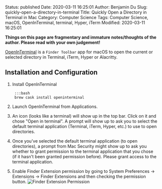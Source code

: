 Status: published
Date: 2020-03-11 16:25:01
Author: Benjamin Du
Slug: quickly-open-a-directory-in-terminal
Title: Quickly Open a Directory in Terminal in Mac
Category: Computer Science
Tags: Computer Science, macOS, OpenInTerminal, terminal, Hyper, iTerm
Modified: 2020-03-11 16:25:01

**Things on this page are fragmentary and immature notes/thoughts of the author. Please read with your own judgement!**


[OpenInTerminal](https://github.com/Ji4n1ng/OpenInTerminal)
is a `Finder Toolbar` app for macOS 
to open the current or selected directory in Terminal, iTerm, Hyper or Alacritty.

## Installation and Configuration

1. Install OpenInTerminal

        :::bash
        brew cask install openinterminal

2. Launch OpenInTerminal from Applications.

3. An icon (looks like a terminal) will show up in the top bar. 
    Click on it and chose "Open in terminal". 
    A prompt will show up to ask you 
    to select the default terminal application (Terminal, iTerm, Hyper, etc.)
    to use to open directories.

4. Once you've selected the default terminal application (to open directories), 
    a prompt from Mac Security might show up 
    to ask you whether to grant permission to the terminal application that you chose
    (if it hasn't been granted permission before). 
    Please grant access to the terminal application.

5. Enable Finder Extension permission 
    by going to System Preferences -> Extensions -> Finder Extensions 
    and then checking the permission button.
    ![Finder Extension Permission](https://user-images.githubusercontent.com/824507/97831360-9ff7a580-1c84-11eb-80df-8ae2ddb3ee6d.png)